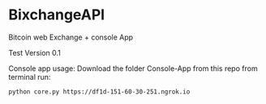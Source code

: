 # BixchangeAPI
Bitcoin web Exchange + console App


Test Version 0.1


Console app usage:
Download the folder Console-App from this repo
from terminal run:
```
python core.py https://df1d-151-60-30-251.ngrok.io
```
